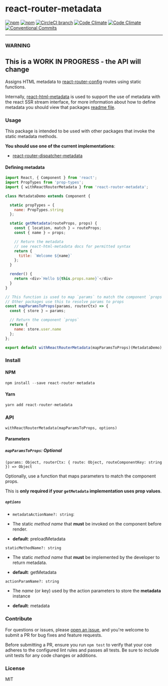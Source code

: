 # react-router-metadata

[![npm](https://img.shields.io/npm/v/react-router-metadata.svg)](https://www.npmjs.com/package/react-router-metadata)
[![npm](https://img.shields.io/npm/dm/react-router-metadata.svg)](https://www.npmjs.com/package/react-router-metadata)
[![CircleCI branch](https://img.shields.io/circleci/project/github/adam-26/react-router-metadata/master.svg)](https://circleci.com/gh/adam-26/react-router-metadata/tree/master)
[![Code Climate](https://img.shields.io/codeclimate/coverage/github/adam-26/react-router-metadata.svg)](https://codeclimate.com/github/adam-26/react-router-metadata)
[![Code Climate](https://img.shields.io/codeclimate/github/adam-26/react-router-metadata.svg)](https://codeclimate.com/github/adam-26/react-router-metadata)
[![Conventional Commits](https://img.shields.io/badge/Conventional%20Commits-1.0.0-yellow.svg)](https://conventionalcommits.org)

---
### WARNING
**This is a WORK IN PROGRESS - the API will change**
---

Assigns HTML metadata to [react-router-config](https://github.com/ReactTraining/react-router/tree/master/packages/react-router-config) routes using static functions.

Internally, [react-html-metadata](https://github.com/adam-26/react-html-metadata) is used to support the use of metadata with the react SSR stream interface, for more information
about how to define metadata you should view that packages [readme file](https://github.com/adam-26/react-html-metadata).

### Usage

This package is intended to be used with other packages that invoke the static metadata methods.

**You should use one of the current implementations**:

  * [react-router-dispatcher-metadata](https://github.com/adam-26/react-router-dispatcher-metadata)

#### Defining metadata


```js
import React, { Component } from 'react';
import PropTypes from 'prop-types';
import { withReactRouterMetadata } from 'react-router-metadata';

class MetadataDemo extends Component {

  static propTypes = {
    name: PropTypes.string
  };

  static getMetadata(routeProps, props) {
    const { location, match } = routeProps;
    const { name } = props;

    // Return the metadata
    // see react-html-metadata docs for permitted syntax
    return {
      title: `Welcome ${name}`
    };
  }

  render() {
    return <div>`Hello ${this.props.name}`</div>
  }
}

// This function is used to map `params` to match the component `props`
// Other packages use this to resolve params to props
const mapParamsToProps(params, routerCtx) => {
  const { store } = params;

  // Return the component `props`
  return {
    name: store.user.name
  };
};

export default withReactRouterMetadata(mapParamsToProps)(MetadataDemo);

```


### Install

#### NPM

```js
npm install --save react-router-metadata
```

#### Yarn

```js
yarn add react-router-metadata
```

### API

`withReactRouterMetadata(mapParamsToProps, options)`

#### Parameters

##### `mapParamsToProps`: Optional

`(params: Object, routerCtx: { route: Object, routeComponentKey: string }) => Object`

Optionally, use a function that maps parameters to match the component props.

This is **only required if your `getMetadata` implementation uses prop values**.

##### `options`

* `metadataActionName?: string`:

* The static _method name_ that **must** be invoked on the component before render.

* **default**: preloadMetadata

`staticMethodName?: string`

* The static _method name_ that **must** be implemented by the developer to return metadata.

* **default**: getMetadata

`actionParamName?: string`

* The _name_  (or key) used by the action parameters to store the **metadata** instance

* **default**: metadata

### Contribute
For questions or issues, please [open an issue](https://github.com/adam-26/react-html-metadata/issues), and you're welcome to submit a PR for bug fixes and feature requests.

Before submitting a PR, ensure you run `npm test` to verify that your coe adheres to the configured lint rules and passes all tests. Be sure to include unit tests for any code changes or additions.

### License
MIT